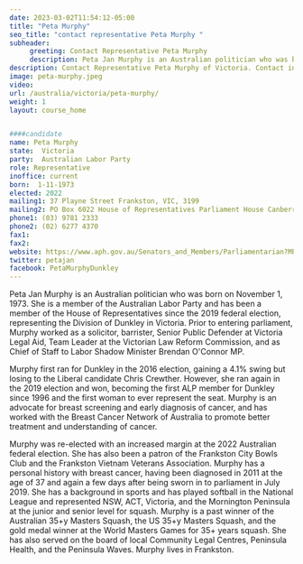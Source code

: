 ```yaml
---
date: 2023-03-02T11:54:12-05:00
title: "Peta Murphy"
seo_title: "contact representative Peta Murphy "
subheader:
     greeting: Contact Representative Peta Murphy
     description: Peta Jan Murphy is an Australian politician who was born on November 1, 1973. 
description: Contact Representative Peta Murphy of Victoria. Contact information for Peta Murphy includes email address, phone number, and mailing address.
image: peta-murphy.jpeg
video:
url: /australia/victoria/peta-murphy/
weight: 1
layout: course_home


####candidate
name: Peta Murphy
state:	Victoria
party:	Australian Labor Party
role: Representative
inoffice: current
born:  1-11-1973
elected: 2022
mailing1: 37 Playne Street Frankston, VIC, 3199
mailing2: PO Box 6022 House of Representatives Parliament House Canberra ACT 2600
phone1:	(03) 9781 2333
phone2: (02) 6277 4370
fax1:
fax2:
website: https://www.aph.gov.au/Senators_and_Members/Parliamentarian?MPID=133646
twitter: petajan
facebook: PetaMurphyDunkley
---
```

Peta Jan Murphy is an Australian politician who was born on November 1, 1973. She is a member of the Australian Labor Party and has been a member of the House of Representatives since the 2019 federal election, representing the Division of Dunkley in Victoria. Prior to entering parliament, Murphy worked as a solicitor, barrister, Senior Public Defender at Victoria Legal Aid, Team Leader at the Victorian Law Reform Commission, and as Chief of Staff to Labor Shadow Minister Brendan O'Connor MP.

Murphy first ran for Dunkley in the 2016 election, gaining a 4.1% swing but losing to the Liberal candidate Chris Crewther. However, she ran again in the 2019 election and won, becoming the first ALP member for Dunkley since 1996 and the first woman to ever represent the seat. Murphy is an advocate for breast screening and early diagnosis of cancer, and has worked with the Breast Cancer Network of Australia to promote better treatment and understanding of cancer.

Murphy was re-elected with an increased margin at the 2022 Australian federal election. She has also been a patron of the Frankston City Bowls Club and the Frankston Vietnam Veterans Association. Murphy has a personal history with breast cancer, having been diagnosed in 2011 at the age of 37 and again a few days after being sworn in to parliament in July 2019. She has a background in sports and has played softball in the National League and represented NSW, ACT, Victoria, and the Mornington Peninsula at the junior and senior level for squash. Murphy is a past winner of the Australian 35+y Masters Squash, the US 35+y Masters Squash, and the gold medal winner at the World Masters Games for 35+ years squash. She has also served on the board of local Community Legal Centres, Peninsula Health, and the Peninsula Waves. Murphy lives in Frankston.